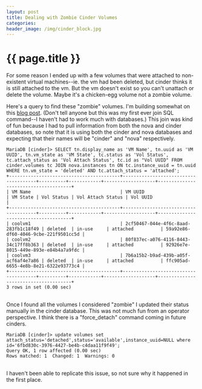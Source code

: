 ```yaml
---
layout: post
title: Dealing with Zombie Cinder Volumes
categories:
header_image: /img/cinder_block.jpg
---
```


# {{ page.title }}

For some reason I ended up with a few volumes that were attached to non-existent virtual machines--ie. the vm had been deleted, but cinder thinks it is still attached to the vm. But the vm doesn't exist so you can't unattach or delete the volume. Maybe it's a chicken-egg volume not a zombie volume.

Here's a query to find these "zombie" volumes. I'm building somewhat on this [blog post](http://blog.carlos-spitzer.com/openstack-delete-cinder-orphan-volumes/). (Don't tell anyone but this was my first ever join SQL command--I haven't had to work much with databases.) This join was kind of fun because I had to pull information from both the nova and cinder databases, so note that it is using both the cinder and nova databases and expecting that their names will be "cinder" and "nova" respectively.

<pre>
<code>MariaDB [cinder]> SELECT tn.display_name as 'VM Name', tn.uuid as 'VM UUID', tn.vm_state as 'VM State', tc.status as 'Vol Status', tc.attach_status as 'Vol Attach Status', tc.id as "Vol UUID" FROM cinder.volumes tc JOIN nova.instances tn ON tc.instance_uuid = tn.uuid WHERE tn.vm_state = 'deleted' AND tc.attach_status = 'attached';
+-----------------------------------------+--------------------------------------+----------+------------+-------------------+--------------------------------------+
| VM Name                                 | VM UUID                              | VM State | Vol Status | Vol Attach Status | Vol UUID                             |
+-----------------------------------------+--------------------------------------+----------+------------+-------------------+--------------------------------------+
| coolvm1                                 | 2cf50467-044e-4f6c-8aad-283fb1c18f49 | deleted  | in-use     | attached          | 59a92e86-df60-4046-9cbe-221f9501cc5d |
| coolvm2                                 | 80f837ec-a076-4116-8443-34c17ff8b363 | deleted  | in-use     | attached          | 92926e7e-8015-449e-893e-e84b4a7a9fdc |
| coolvm3                                 | 7b6a15b2-b9ad-439b-a05f-acf6af4e7a86 | deleted  | in-use     | attached          | ffc905ad-6655-4e8b-8e21-6322e93773c4 |
+-----------------------------------------+--------------------------------------+----------+------------+-------------------+--------------------------------------+
3 rows in set (0.00 sec)
</code>
</pre>

Once I found all the volumes I considered "zombie" I updated their status manually in the cinder database. This was not much fun from an operator perspective. I think there is a "force_detach" command coming in future cinders.

<pre>
<code>MariaDB [cinder]> update volumes set attach_status='detached',status='available',instance_uuid=NULL where id='6fbd830c-3976-4427-be4b-c4daa11f9f49';
Query OK, 1 row affected (0.00 sec)
Rows matched: 1  Changed: 1  Warnings: 0
</code>
</pre>

I haven't been able to replicate this issue, so not sure why it happened in the first place.


